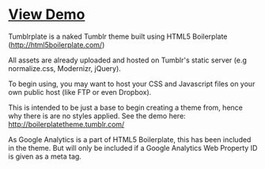 [View Demo](http://boilerplatetheme.tumblr.com/)
=====================

Tumblrplate is a naked Tumblr theme built using HTML5 Boilerplate (http://html5boilerplate.com/)

All assets are already uploaded and hosted on Tumblr's static server (e.g normalize.css, Modernizr, jQuery).

To begin using, you may want to host your CSS and Javascript files on your own public host (like FTP or even Dropbox).

This is intended to be just a base to begin creating a theme from, hence why there is are no styles applied. See the demo here: http://boilerplatetheme.tumblr.com/

As Google Analytics is a part of HTML5 Boilerplate, this has been included in the theme. But will only be included if a Google Analytics Web Property ID is given as a meta tag.